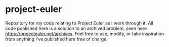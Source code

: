 # project-euler
Repository for my code relating to Project Euler as I work through it.
All code published here is a solution to an archived problem, seen here https://projecteuler.net/archives.
Feel free to use, modify, or take inspiration from anything I've published here free of charge.
